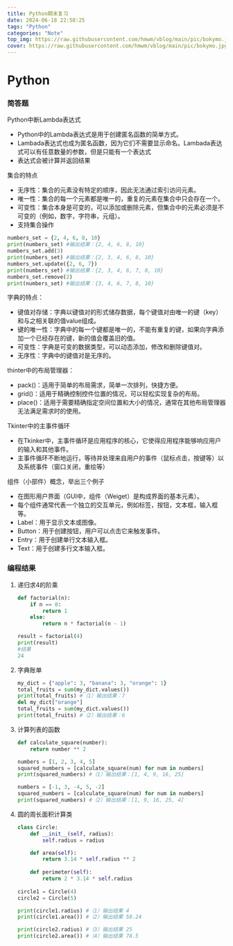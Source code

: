 ```yaml
---
title: Python期末复习
date: 2024-06-18 22:58:25
tags: "Python"
categories: "Note"
top_img: https://raw.githubusercontent.com/hmwm/vblog/main/pic/bokymo.jpg
cover: https://raw.githubusercontent.com/hmwm/vblog/main/pic/bokymo.jpg
---
```

# Python

### 简答题

Python中断Lambda表达式

- Python中的Lambda表达式是用于创建匿名函数的简单方式。
- Lambada表达式也成为匿名函数，因为它们不需要显示命名。Lambada表达式可以有任意数量的参数，但是只能有一个表达式
- 表达式会被计算并返回结果

集合的特点

- 无序性：集合的元素没有特定的顺序，因此无法通过索引访问元素。
- 唯一性：集合的每一个元素都是唯一的，重复的元素在集合中只会存在一个。
- 可变性：集合本身是可变的，可以添加或删除元素，但集合中的元素必须是不可变的（例如，数字，字符串，元组）。
- 支持集合操作

```python
numbers_set = {2, 4, 6, 8, 10}
print(numbers_set) #输出结果：{2, 4, 6, 8, 10}
numbers_set.add(3)
print(numbers_set) #输出结果：{2, 3, 4, 6, 8, 10} 
numbers_set.update({2, 6, 7})
print(numbers_set) #输出结果：{2, 3, 4, 6, 7, 8, 10}
numbers_set.remove(2)
print(numbers_set) #输出结果：{3, 4, 6, 7, 8, 10}
```

字典的特点：

- 键值对存储：字典以键值对的形式储存数据，每个键值对由唯一的键（key）和与之相关联的值value组成。
- 键的唯一性：字典中的每一个键都是唯一的，不能有重复的键，如果向字典添加一个已经存在的键，新的值会覆盖旧的值。
- 可变性：字典是可变的数据类型，可以动态添加，修改和删除键值对。
- 无序性：字典中的键值对是无序的。

thinter中的布局管理器：

- pack()：适用于简单的布局需求，简单一次排列，快捷方便。
- grid()：适用于精确控制控件位置的情况，可以轻松实现复杂的布局。
- place()：适用于需要精确指定空间位置和大小的情况，通常在其他布局管理器无法满足需求时的使用。

Tkinter中的主事件循环

- 在Tkinker中，主事件循环是应用程序的核心，它使得应用程序能够响应用户的输入和其他事件。
- 主事件循环不断地运行，等待并处理来自用户的事件（鼠标点击，按键等）以及系统事件（窗口关闭，重绘等）

组件（小部件）概念，举出三个例子

- 在图形用户界面（GUI中，组件（Weiget）是构成界面的基本元素）。
- 每个组件通常代表一个独立的交互单元，例如标签，按钮，文本框，输入框等。
- Label：用于显示文本或图像。
- Button：用于创建按钮，用户可以点击它来触发事件。
- Entry：用于创建单行文本输入框。
- Text：用于创建多行文本输入框。

### 编程结果

1. 递归求4的阶乘
    
    ```python
    def factorial(n):
        if n == 0:
            return 1
        else:
            return n * factorial(n - 1)
    
    result = factorial(4)
    print(result)
    #结果
    24
    ```
    
2. 字典账单
    
    ```python
    my_dict = {"apple": 3, "banana": 3, "orange": 1}
    total_fruits = sum(my_dict.values())
    print(total_fruits) #（1）输出结果：7
    del my_dict["orange"]
    total_fruits = sum(my_dict.values())
    print(total_fruits) #（2）输出结果：6 
    ```
    
3. 计算列表的函数
    
    ```python
    def calculate_square(number):
        return number ** 2
    
    numbers = [1, 2, 3, 4, 5]
    squared_numbers = [calculate_square(num) for num in numbers]
    print(squared_numbers) #（1）输出结果：[1, 4, 9, 16, 25]
    
    numbers = [-1, 3, -4, 5, -2]
    squared_numbers = [calculate_square(num) for num in numbers]
    print(squared_numbers) #（2）输出结果：[1, 9, 16, 25, 4]
    ```
    
4. 圆的周长面积计算类
    
    ```python
    class Circle:
        def __init__(self, radius):
            self.radius = radius
    
        def area(self):
            return 3.14 * self.radius ** 2
        
        def perimeter(self):
            return 2 * 3.14 * self.radius
        
    circle1 = Circle(4)
    circle2 = Circle(5)
    
    print(circle1.radius) #（1）输出结果 4
    print(circle1.area()) #（2）输出结果 50.24
    
    print(circle2.radius) #（3）输出结果 25
    print(circle2.area()) #（4）输出结果 78.5
    ```